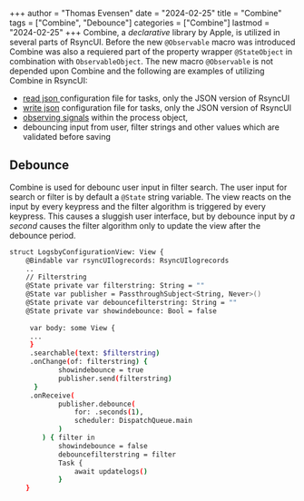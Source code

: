 +++
author = "Thomas Evensen"
date = "2024-02-25"
title =  "Combine"
tags = ["Combine", "Debounce"]
categories = ["Combine"]
lastmod = "2024-02-25"
+++
Combine, a *declarative* library by Apple, is utilized in several parts of RsyncUI. Before the new `@Observable` macro was introduced Combine was also a requiered part of the property wrapper `@StateObject` in combination with `ObservableObject`. The new macro `@Observable` is not depended upon Combine and the following are examples of utilizing Combine in RsyncUI:

- [read json ](https://github.com/rsyncOSX/RsyncUI/blob/main/RsyncUI/Model/Storage/ReadConfigurationJSON.swift) configuration file for tasks, only the JSON version of RsyncUI
- [write json](https://github.com/rsyncOSX/RsyncUI/blob/main/RsyncUI/Model/Storage/WriteConfigurationJSON.swift) configuration file for tasks, only the JSON version of RsyncUI
- [observing signals](https://github.com/rsyncOSX/RsyncUI/blob/main/RsyncUI/Model/Process/Main/RsyncProcessFilehandler.swift) within the process object,
- debouncing input from user, filter strings and other values which are validated before saving

## Debounce

Combine is used for debounc user input in filter search. The user input for search or filter is by default a `@State` string variable. The view reacts on the input by every keypress and the filter algorithm is triggered by every keypress. This causes a sluggish user interface, but by debounce input by *a second* causes the filter algorithm only to update the view after the debounce period.

```bash
struct LogsbyConfigurationView: View {
    @Bindable var rsyncUIlogrecords: RsyncUIlogrecords
    ..
    // Filterstring
    @State private var filterstring: String = ""
    @State var publisher = PassthroughSubject<String, Never>()
    @State private var debouncefilterstring: String = ""
    @State private var showindebounce: Bool = false
    
     var body: some View {
     ...
     }
     .searchable(text: $filterstring)
     .onChange(of: filterstring) {
            showindebounce = true
            publisher.send(filterstring)
      }
     .onReceive(
            publisher.debounce(
                for: .seconds(1),
                scheduler: DispatchQueue.main
            )
        ) { filter in
            showindebounce = false
            debouncefilterstring = filter
            Task {
                await updatelogs()
            }
    }
```

